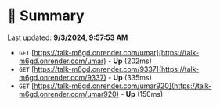 # 📖 Summary
Last updated: **9/3/2024, 9:57:53 AM**

- `GET` [https://talk-m6gd.onrender.com/umar](https://talk-m6gd.onrender.com/umar) - **Up** (202ms)
- `GET` [https://talk-m6gd.onrender.com/9337](https://talk-m6gd.onrender.com/9337) - **Up** (335ms)
- `GET` [https://talk-m6gd.onrender.com/umar920](https://talk-m6gd.onrender.com/umar920) - **Up** (150ms)
